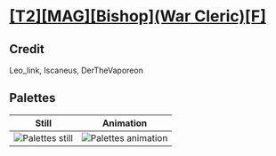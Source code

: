 # [\[T2\]\[MAG\]\[Bishop\]\(War Cleric\)\[F\]](../)

## Credit

Leo_link, Iscaneus, DerTheVaporeon
	
## Palettes

| Still | Animation |
| :---: | :-------: |
| ![Palettes still](./Palettes_000.png) | ![Palettes animation](./Palettes.gif) |
